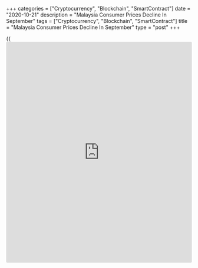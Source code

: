 +++
categories = ["Cryptocurrency", "Blockchain", "SmartContract"]
date = "2020-10-21"
description = "Malaysia Consumer Prices Decline In September"
tags = ["Cryptocurrency", "Blockchain", "SmartContract"]
title = "Malaysia Consumer Prices Decline In September"
type = "post"
+++

{{<iframe id="large-banner" src="https://www.bounty.group/#slide=9.0" width="100%" height="600" scrolling="no" style="border: 0px solid rgb(216, 221, 230); border-radius: 3px;">}}

Malaysia's consumer prices fell in September, data from the Department
of Statistics showed Wednesday.

Consumer prices declined 1.4 percent year-on-year in September, same as
in August. Economists had expected a 1.3 percent decrease.

The annual fall was largely driven by the decline in transportation
cost, when prices fell 9.9 percent.

Prices for housing, water, electricity, gas and other fuels declined 3.0
percent yearly in September and prices for clothing and footwear fell
0.6 percent.

On a monthly basis, consumer prices remained unchanged in September.

The core inflation was 1.0 percent in September.

During the January to September period, consumer prices fell 1.1 percent
from the same period last year.

For comments and feedback [contact](https://www.playgroundfx.com/contact/): editorial@rtt[news](https://www.letsplayfx.com/blog/forex-news-website/).com

[Economic News][1]

 **What parts of the world are seeing the best (and worst) economic
performances lately? Click[here][2] to check out our [Econ Scorecard][2]
and find out! See up-to-the-moment [ranking](https://www.playgroundfx.com/blog/crypto-exchange-ranking/)s for the best and worst
performers in [GDP][3], [unemployment rate][4], [inflation][5] and much
more.**

   1. www.rtt[news](https://www.letsplayfx.com/blog/forex-news-website/).com/Content/EconomicNews.aspx
   2. www.rtt[news](https://www.letsplayfx.com/blog/forex-news-website/).com/economic-scorecard/world-rank/retail-sales/highest-performance.aspx
   3. www.rtt[news](https://www.letsplayfx.com/blog/forex-news-website/).com/economic-scorecard/world-rank/GDP/highest-performance.aspx
   4. www.rtt[news](https://www.letsplayfx.com/blog/forex-news-website/).com/economic-scorecard/world-rank/unemployment-rate/lowest-performance.aspx
   5. www.rtt[news](https://www.letsplayfx.com/blog/forex-news-website/).com/economic-scorecard/world-rank/CPI/highest-performance.aspx